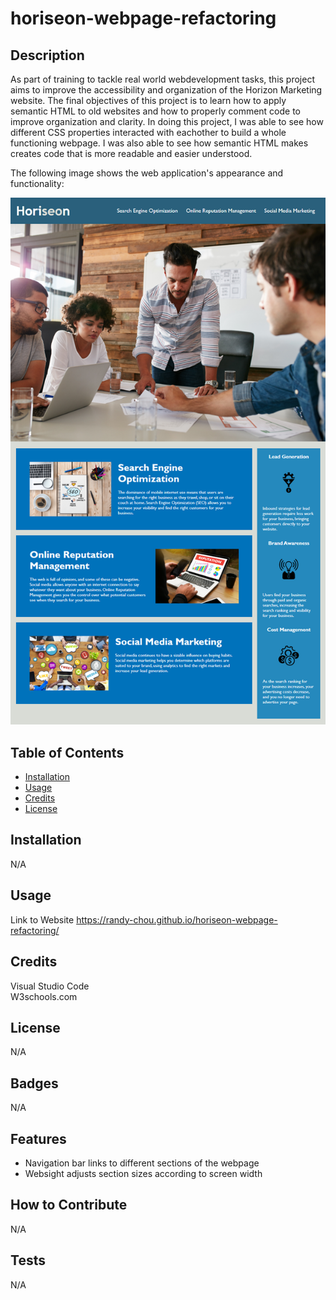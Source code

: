 # horiseon-webpage-refactoring
## Description
As part of training to tackle real world webdevelopment tasks, this project aims 
to improve the accessibility and organization of the Horizon Marketing website. The final objectives of this project is to learn how to apply semantic HTML to old websites and how to properly comment code to improve organization and clarity. In doing this project, I was able to see how different CSS properties interacted with eachother to build a whole functioning webpage. I was also able to see how semantic HTML makes creates code that is more readable and easier understood.

The following image shows the web application's appearance and functionality:

![The Horiseon webpage includes a navigation bar, a header image, and cards with text and images at the bottom of the page.](./Assets/images/01-html-css-git-homework-demo.png)
## Table of Contents
- [Installation](#installation)
- [Usage](#usage)
- [Credits](#credits)
- [License](#license)
## Installation
N/A
## Usage
Link to Website
https://randy-chou.github.io/horiseon-webpage-refactoring/
## Credits
Visual Studio Code <br />
W3schools.com
## License
N/A
## Badges
N/A
## Features
 - Navigation bar links to different sections of the webpage
 - Websight adjusts section sizes according to screen width
## How to Contribute
N/A
## Tests
N/A
